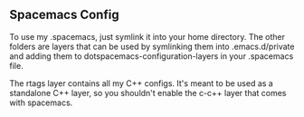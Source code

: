 Spacemacs Config
----------------

To use my .spacemacs, just symlink it into your home directory. The other
folders are layers that can be used by symlinking them into .emacs.d/private and
adding them to dotspacemacs-configuration-layers in your .spacemacs file.

The rtags layer contains all my C++ configs. It's meant to be used as a
standalone C++ layer, so you shouldn't enable the c-c++ layer that comes with
spacemacs.
